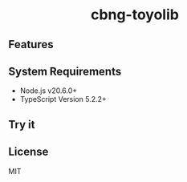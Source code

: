 <h1 align="center">
  <b>
    cbng-toyolib
  </b>
</h1>

<p align="center">

</p>

## Features

## System Requirements

- Node.js v20.6.0+
- TypeScript Version 5.2.2+

## Try it

## License

MIT
